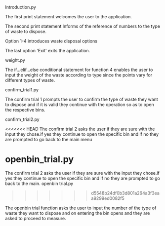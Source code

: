 Introduction.py

The first print statement welcomes the user to the application.

The second print statement Informs of the reference of numbers to the type of waste to dispose.

Option 1-4 introduces waste disposal options

The last option 'Exit' exits the application.

weight.py

The if...elif...else conditional statement for function 4 enables the user to input the weight of the waste according to type since the points vary for different types of waste.

confirm_trial1.py

The confirm trial 1 prompts the user to confirm the type of waste they want to dispose and if it is valid they continue with the operation so as to open the respective bins.

confirm_trial2.py

<<<<<<< HEAD
The confirm trial 2 asks the user if they are sure with the input they chose.if yes they continue to open the specific bin and if no they are prompted to go back to the main menu

openbin_trial.py
=======
The confirm trial 2 asks the user if they are sure with the input they chose.if yes they continue to open the specific bin and if no they are prompted to go back to the main.
openbin trial.py
>>>>>>> d5548b24df0b3d801a264a3f3eaa9299ed0082f5

The openbin trial function asks the user to input the number of the type of waste they want to dispose and on entering the bin opens and they are asked to proceed to measure.
